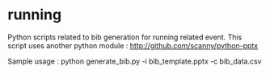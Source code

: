# running
Python scripts related to bib generation for running related event.
This script uses another python module : http://github.com/scanny/python-pptx

Sample usage : 
   python generate_bib.py -i bib_template.pptx -c bib_data.csv
